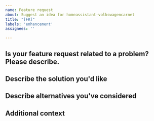 ```yaml
---
name: Feature request
about: Suggest an idea for homeassistant-volkswagencarnet
title: "[FR]"
labels: 'enhancement'
assignees: ''

---
```


<!-- Please READ THIS FIRST

When opening a Feature request, please start the title with "[FR]" prefix

DO NOT DELETE ANY TEXT from this template! Otherwise, your issue may be closed without comment.

Always check if there is a simular feature request already do avoid duplicates. If there is a simular FR already, please add comments if you have other thoughts about the solution.

-->

## Is your feature request related to a problem? Please describe.
<!--
  A clear and concise description of what the problem is. Ex. I'm always frustrated when [...]
-->

## Describe the solution you'd like
<!--
  A clear and concise description of what you want to happen.
-->

## Describe alternatives you've considered
<!--
  A clear and concise description of any alternative solutions or features you've considered.
-->

## Additional context
<!--
  Add any other context or screenshots about the feature request here.
-->
